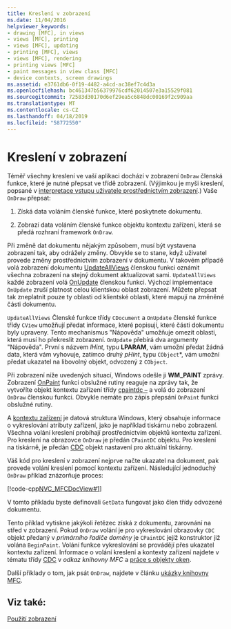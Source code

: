 ```yaml
---
title: Kreslení v zobrazení
ms.date: 11/04/2016
helpviewer_keywords:
- drawing [MFC], in views
- views [MFC], printing
- views [MFC], updating
- printing [MFC], views
- views [MFC], rendering
- printing views [MFC]
- paint messages in view class [MFC]
- device contexts, screen drawings
ms.assetid: e3761db6-0f19-4482-a4cd-ac38ef7c4d3a
ms.openlocfilehash: bc461347b56379976cdf62014507e3a15529f081
ms.sourcegitcommit: 72583d30170d6ef29ea5c6848dc00169f2c909aa
ms.translationtype: MT
ms.contentlocale: cs-CZ
ms.lasthandoff: 04/18/2019
ms.locfileid: "58772550"
---
```

# <a name="drawing-in-a-view"></a>Kreslení v zobrazení

Téměř všechny kreslení ve vaší aplikaci dochází v zobrazení `OnDraw` členská funkce, které je nutné přepsat ve třídě zobrazení. (Výjimkou je myši kreslení, popsané v [interpretace vstupu uživatele prostřednictvím zobrazení](../mfc/interpreting-user-input-through-a-view.md).) Vaše `OnDraw` přepsat:

1. Získá data voláním členské funkce, které poskytnete dokumentu.

1. Zobrazí data voláním členské funkce objektu kontextu zařízení, která se předá rozhraní framework `OnDraw`.

Při změně dat dokumentu nějakým způsobem, musí být vystavena zobrazení tak, aby odrážely změny. Obvykle se to stane, když uživatel provede změny prostřednictvím zobrazení v dokumentu. V takovém případě volá zobrazení dokumentu [UpdateAllViews](../mfc/reference/cdocument-class.md#updateallviews) členskou funkci oznámit všechna zobrazení na stejný dokument aktualizovat sami. `UpdateAllViews` každé zobrazení volá [OnUpdate](../mfc/reference/cview-class.md#onupdate) členskou funkci. Výchozí implementace `OnUpdate` zruší platnost celou klientskou oblast zobrazení. Můžete přepsat tak zneplatnit pouze ty oblasti od klientské oblasti, které mapují na změněné části dokumentu.

`UpdateAllViews` Členské funkce třídy `CDocument` a `OnUpdate` členské funkce třídy `CView` umožňují předat informace, které popisují, které části dokumentu byly upraveny. Tento mechanismus "Nápověda" umožňuje omezit oblasti, která musí ho překreslit zobrazení. `OnUpdate` přebírá dva argumenty "Nápověda". První s názvem *lHint*, typu **LPARAM**, vám umožní předat žádná data, která vám vyhovuje, zatímco druhý *pHint*, typu `CObject`*, vám umožní předat ukazatel na libovolný objekt, odvozený z `CObject`.

Při zobrazení níže uvedených situací, Windows odešle ji **WM_PAINT** zprávy. Zobrazení [OnPaint](../mfc/reference/cwnd-class.md#onpaint) funkci obslužné rutiny reaguje na zprávy tak, že vytvoříte objekt kontextu zařízení třídy [cpaintdc –](../mfc/reference/cpaintdc-class.md) a volá do zobrazení `OnDraw` členskou funkci. Obvykle nemáte pro zápis přepsání `OnPaint` funkci obslužné rutiny.

A [kontextu zařízení](../mfc/device-contexts.md) je datová struktura Windows, který obsahuje informace o vykreslování atributy zařízení, jako je například tiskárnu nebo zobrazení. Všechna volání kreslení probíhají prostřednictvím objektů kontextu zařízení. Pro kreslení na obrazovce `OnDraw` je předán `CPaintDC` objektu. Pro kreslení na tiskárně, je předán [CDC](../mfc/reference/cdc-class.md) objekt nastavení pro aktuální tiskárny.

Váš kód pro kreslení v zobrazení nejprve načte ukazatel na dokument, pak provede volání kreslení pomocí kontextu zařízení. Následující jednoduchý `OnDraw` příklad znázorňuje proces:

[!code-cpp[NVC_MFCDocView#1](../mfc/codesnippet/cpp/drawing-in-a-view_1.cpp)]

V tomto příkladu byste definovali `GetData` fungovat jako člen třídy odvozené dokumentu.

Tento příklad vytiskne jakýkoli řetězec získá z dokumentu, zarovnání na střed v zobrazení. Pokud `OnDraw` volání je pro vykreslování obrazovky `CDC` objekt předaný v *primárního řadiče domény* je `CPaintDC` jejíž konstruktor již volána `BeginPaint`. Volání funkce vykreslování se provádějí přes ukazatel kontextu zařízení. Informace o volání kreslení a kontexty zařízení najdete v tématu třídy [CDC](../mfc/reference/cdc-class.md) v *odkaz knihovny MFC* a [práce s objekty oken](../mfc/working-with-window-objects.md).

Další příklady o tom, jak psát `OnDraw`, najdete v článku [ukázky knihovny MFC](../overview/visual-cpp-samples.md).

## <a name="see-also"></a>Viz také:

[Použití zobrazení](../mfc/using-views.md)
